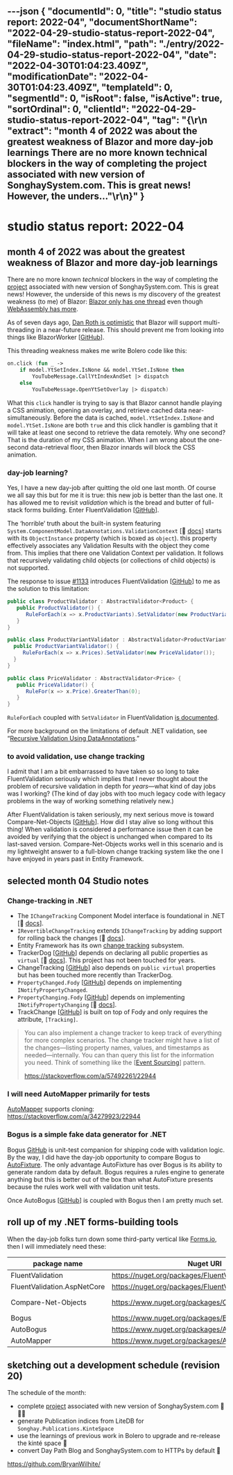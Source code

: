 ---json
{
  "documentId": 0,
  "title": "studio status report: 2022-04",
  "documentShortName": "2022-04-29-studio-status-report-2022-04",
  "fileName": "index.html",
  "path": "./entry/2022-04-29-studio-status-report-2022-04",
  "date": "2022-04-30T01:04:23.409Z",
  "modificationDate": "2022-04-30T01:04:23.409Z",
  "templateId": 0,
  "segmentId": 0,
  "isRoot": false,
  "isActive": true,
  "sortOrdinal": 0,
  "clientId": "2022-04-29-studio-status-report-2022-04",
  "tag": "{\r\n  \"extract\": \"month 4 of 2022 was about the greatest weakness of Blazor and more day-job learnings There are no more known technical blockers in the way of completing the  project associated with new version of SonghaySystem.com. This is great news! However, the unders…\"\r\n}"
}
---

# studio status report: 2022-04

## month 4 of 2022 was about the greatest weakness of Blazor and more day-job learnings

There are no more known _technical_ blockers in the way of completing the  [project](https://github.com/BryanWilhite/Songhay.Dashboard/projects/2) associated with new version of SonghaySystem.com. This is great news! However, the underside of this news is my discovery of the greatest weakness (to me) of Blazor: [Blazor only has one thread](https://github.com/dotnet/aspnetcore/issues/14253#issuecomment-534118256) even though [WebAssembly has more](https://web.dev/webassembly-threads/).

As of seven days ago, [Dan Roth is optimistic](https://github.com/dotnet/aspnetcore/issues/17730#issuecomment-1106583704) that Blazor will support multi-threading in a near-future release. This should prevent me from looking into things like BlazorWorker [[GitHub](https://github.com/Tewr/BlazorWorker)].

This threading weakness makes me write Bolero code like this:

```fsharp
on.click (fun _ ->
    if model.YtSetIndex.IsNone && model.YtSet.IsNone then
        YouTubeMessage.CallYtIndexAndSet |> dispatch
    else
        YouTubeMessage.OpenYtSetOverlay |> dispatch)
```

What this `click` handler is trying to say is that Blazor cannot handle playing a CSS animation, opening an overlay, and retrieve cached data near-simultaneously. Before the data is cached, `model.YtSetIndex.IsNone` and `model.YtSet.IsNone` are both `true` and this click handler is gambling that it will take at least one second to retrieve the data remotely. Why one second? That is the duration of my CSS animation. When I am wrong about the one-second data-retrieval floor, then Blazor innards will block the CSS animation.

### day-job learning?

Yes, I have a new day-job after quitting the old one last month. Of course we all say this but for me it is true: this new job is better than the last one. It has allowed me to revisit _validation_ which is the bread and butter of full-stack forms building. Enter FluentValidation [[GitHub](https://github.com/FluentValidation/FluentValidation)].

The ‘horrible’ truth about the built-in system featuring `System.ComponentModel.DataAnnotations.ValidationContext` [📖 [docs](https://docs.microsoft.com/en-us/dotnet/api/system.componentmodel.dataannotations.validationcontext?view=net-6.0)] starts with its `ObjectInstance` property (which is boxed as `object`). this property effectively associates any Validation Results with the object they come from. This implies that there one Validation Context per validation. It follows that recursively validating child objects (or collections of child objects) is not supported.

The response to issue [#1133](https://github.com/FluentValidation/FluentValidation/issues/1133) introduces FluentValidation [[GitHub](https://github.com/FluentValidation/FluentValidation)] to me as the solution to this limitation:

```csharp
public class ProductValidator : AbstractValidator<Product> {
   public ProductValidator() {
      RuleForEach(x => x.ProductVariants).SetValidator(new ProductVariantValidator());
   }
}

public class ProductVariantValidator : AbstractValidator<ProductVariant> {
  public ProductVariantValidator() {
     RuleForEach(x => x.Prices).SetValidator(new PriceValidator());
  }
}

public class PriceValidator : AbstractValidator<Price> {
   public PriceValidator() {
      RuleFor(x => x.Price).GreaterThan(0);
   }
}
```

`RuleForEach` coupled with `SetValidator` in FluentValidation [is documented](https://docs.fluentvalidation.net/en/latest/collections.html#collections-of-complex-types).

For more background on the limitations of default .NET validation, see “[Recursive Validation Using DataAnnotations](http://www.technofattie.com/2011/10/05/recursive-validation-using-dataannotations.html).”

### to avoid validation, use change tracking

I admit that I am a bit embarrassed to have taken so so long to take FluentValidation seriously which implies that I never thought about the problem of recursive validation in depth for _years_—what kind of day jobs was I working? (The kind of day jobs with too much legacy code with legacy problems in the way of working something relatively new.)

After FluentValidation is taken seriously, my next serious move is toward Compare-Net-Objects [[GitHub](https://github.com/GregFinzer/Compare-Net-Objects)]. How did I stay alive so long without this thing! When validation is considered a performance issue then it can be avoided by verifying that the object is unchanged when compared to its last-saved version. Compare-Net-Objects works well in this scenario and is my lightweight answer to a full-blown change tracking system like the one I have enjoyed in years past in Entity Framework.

## selected month 04 Studio notes

### Change-tracking in .NET

- The `IChangeTracking` Component Model interface is foundational in .NET [📖 [docs](https://docs.microsoft.com/en-us/dotnet/api/system.componentmodel.ichangetracking?view=net-6.0)].
- `IRevertibleChangeTracking` extends `IChangeTracking` by adding support for rolling back the changes [📖 [docs](https://docs.microsoft.com/en-us/dotnet/api/system.componentmodel.irevertiblechangetracking?view=net-6.0)].
- Entity Framework has its own [change tracking](https://docs.microsoft.com/en-us/ef/core/change-tracking/) subsystem.
- TrackerDog [[GitHub](https://github.com/mfidemraizer/trackerdog)] depends on declaring all public properties as `virtual` [📖 [docs](http://mfidemraizer.github.io/trackerdog/html/52e40f26-3dfe-47e0-adf1-09233e98f42e.htm#objects2trackable)]. This project has not been touched for years.
- ChangeTracking [[GitHub](https://github.com/joelweiss/ChangeTracking)] also depends on `public virtual` properties but has been touched more recently than TrackerDog.
- `PropertyChanged.Fody` [[GitHub](https://github.com/Fody/PropertyChanged)] depends on implementing `INotifyPropertyChanged`.
- `PropertyChanging.Fody` [[GitHub](https://github.com/Fody/PropertyChanging)] depends on implementing `INotifyPropertyChanging` [📖 [docs](https://docs.microsoft.com/en-us/dotnet/api/system.componentmodel.inotifypropertychanging?redirectedfrom=MSDN&view=net-6.0)].
- TrackChange [[GitHub](https://github.com/jrt324/TrackChange)] is built on top of Fody and only requires the attribute, `[Tracking]`.

>You can also implement a change tracker to keep track of everything for more complex scenarios. The change tracker might have a list of the changes—listing property names, values, and timestamps as needed—internally. You can than query this list for the information you need. Think of something like the [[Event Sourcing](https://martinfowler.com/eaaDev/EventSourcing.html)] pattern.
>
><https://stackoverflow.com/a/57492261/22944>

### I will need AutoMapper primarily for tests

[AutoMapper](https://docs.automapper.org/en/latest/index.html) supports cloning: <https://stackoverflow.com/a/34279923/22944>

### Bogus is a simple fake data generator for .NET

Bogus [GitHub](https://github.com/bchavez/Bogus) is unit-test companion for shipping code with validation logic. By the way, I did have the day-job opportunity to compare Bogus to [AutoFixture](https://autofixture.github.io/). The only advantage AutoFixture has over Bogus is its ability to generate random data by default. Bogus requires a rules engine to generate anything but this is better out of the box than what AutoFixture presents because the rules work well with validation unit tests.

Once AutoBogus [[GitHub](https://github.com/nickdodd79/AutoBogus)] is coupled with Bogus then I am pretty much set.

## roll up of my .NET forms-building tools

When the day-job folks turn down some third-party vertical like [Forms.io](https://forms.io/), then I will immediately need these:

| package name | Nuget URI | GitHub URI
|- |- |-
| FluentValidation | <https://nuget.org/packages/FluentValidation> | <https://github.com/FluentValidation/FluentValidation> |
| FluentValidation.AspNetCore | <https://nuget.org/packages/FluentValidation.AspNetCore> | <https://github.com/FluentValidation/FluentValidation> |
| Compare-Net-Objects | <https://www.nuget.org/packages/CompareNETObjects> | <https://github.com/GregFinzer/Compare-Net-Objects> |
| Bogus | <https://www.nuget.org/packages/Bogus/> | <https://github.com/bchavez/Bogus> |
| AutoBogus | <https://www.nuget.org/packages/AutoBogus/> | <https://github.com/nickdodd79/AutoBogus> |
| AutoMapper | <https://www.nuget.org/packages/AutoMapper/> | <https://github.com/AutoMapper/AutoMapper> |

## sketching out a development schedule (revision 20)

The schedule of the month:

- complete [project](https://github.com/BryanWilhite/Songhay.Dashboard/projects/2) associated with new version of SonghaySystem.com 📜🚜🔨
- generate Publication indices from LiteDB for `Songhay.Publications.KinteSpace`
- use the learnings of previous work in Bolero to upgrade and re-release the kinté space 🚀
- convert Day Path Blog and SonghaySystem.com to HTTPs by default 🔐

<https://github.com/BryanWilhite/>
